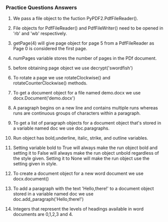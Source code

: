 ### Practice Questions Answers

1. We pass a file object to the fuction PyPDF2.PdfFileReader().

2. File objects for PdfFileReader() and PdfFileWriter() need to be opened in 'rb' and 'wb' respectively.

3. getPage(4) will give page object for page 5 from a PdfFileReader as Page 0 is considered the first page.

4. numPages variable stores the number of pages in the PDf document.

5. before obtaining page object we use decrypt('swordfish')

6. To rotate a page we use rotateClockwise() and rotateCounterClockwise() methods.

7. To get a document object for a file named demo.docx we use docx.Document('demo.docx')

8. A paragraph begins on a new line and contains multiple runs whereas runs are continuous groups of characters within a paragraph.

9. To get a list of paragraph objects for a document object that's stored in a variable named doc we use doc.paragraphs.

10. Run object has bold,underline, italic, strike, and outline variables.

11. Setting variable bold to True will always make the run object bold and setting it to False will always make the run object unbold regardless of the style given.
 Setting it to None will make the run object use the setting given in style.
 
12. To create a document object for a new word document we use docx.document()

13. To add a paragraph with the text 'Hello,there!' to a document object stored in a variable named doc we use doc.add_paragraph('Hello,there!')

14. Integers that represent the levels of headings available in word documents are 0,1,2,3 and 4.
    